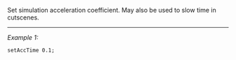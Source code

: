 Set simulation acceleration coefficient. May also be used to slow time in cutscenes.


---
*Example 1:*
```sqf
setAccTime 0.1;
```